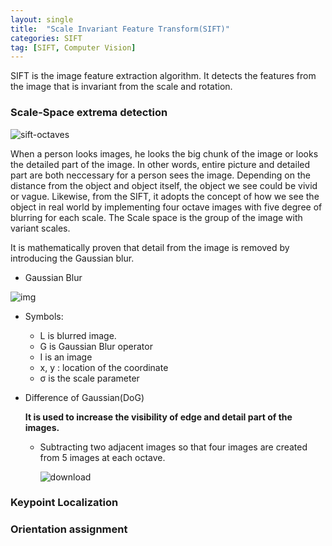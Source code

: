 ```yaml
---
layout: single
title:  "Scale Invariant Feature Transform(SIFT)"
categories: SIFT
tag: [SIFT, Computer Vision]
---
```


SIFT is the image feature extraction algorithm. It detects the features from the image that is invariant from the scale and rotation.

### Scale-Space extrema detection

![sift-octaves](../../images/2022-05-10-SIFT/sift-octaves.jpeg)

When a person looks images, he looks the big chunk of the image or looks the detailed part of the image. In other words, entire picture and detailed part are both neccessary for a person sees the image. Depending on the distance from the object and object itself, the object we see could be vivid or vague. Likewise, from the SIFT, it adopts the concept of how we see the object in real world by implementing four octave images with five degree of blurring for each scale. The Scale space is the group of the image with variant scales. 

It is mathematically proven that detail from the image is removed by introducing the Gaussian blur.

- Gaussian Blur

![img](https://aishack.in/static/img/tut/sift-convolution.jpg)

- Symbols:
  - L is blurred image.
  - G is Gaussian Blur operator
  - I is an image
  - x, y : location of the coordinate
  - σ is the scale parameter



- Difference of Gaussian(DoG)

  **It is used to increase the visibility of edge and detail part of the images.**

  - Subtracting two adjacent images so that four images are created from 5 images at each octave.
  
  
    ![download](../../images/2022-05-10-SIFT/download.png)



### Keypoint Localization



### Orientation assignment
